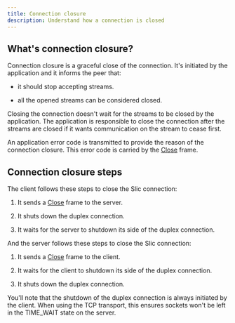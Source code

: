 ```yaml
---
title: Connection closure
description: Understand how a connection is closed
---
```


## What's connection closure?

Connection closure is a graceful close of the connection. It's initiated by the application and it informs the peer
that:

- it should stop accepting streams.

- all the opened streams can be considered closed.

Closing the connection doesn't wait for the streams to be closed by the application. The application is responsible to
close the connection after the streams are closed if it wants communication on the stream to cease first.

An application error code is transmitted to provide the reason of the connection closure. This error code is carried by
the [Close][close-frame] frame.

## Connection closure steps

The client follows these steps to close the Slic connection:

1. It sends a [Close][close-frame] frame to the server.

2. It shuts down the duplex connection.

3. It waits for the server to shutdown its side of the duplex connection.

And the server follows these steps to close the Slic connection:

1. It sends a [Close][close-frame] frame to the client.

2. It waits for the client to shutdown its side of the duplex connection.

3. It shuts down the duplex connection.

You'll note that the shutdown of the duplex connection is always initiated by the client. When using the TCP transport,
this ensures sockets won't be left in the TIME_WAIT state on the server.

[close-frame]: protocol-frames#close-frame
